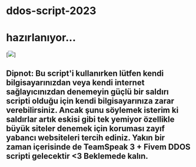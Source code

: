 # ddos-script-2023

# hazırlanıyor...

[<img src="https://i.pinimg.com/originals/7e/2a/eb/7e2aeb1567e91bfc2404cecca6aceecd.gif">]


## Dipnot: Bu script'i kullanırken lütfen kendi bilgisayarınızdan veya kendi internet sağlayıcınızdan denemeyin güçlü bir saldırı scripti olduğu için kendi bilgisayarınıza zarar verebilirsiniz. Ancak şunu söylemek isterim ki saldırlar artık eskisi gibi tek yemiyor özellikle büyük siteler denemek için koruması zayıf yabancı websiteleri tercih ediniz. Yakın bir zaman içerisinde de TeamSpeak 3 + Fivem DDOS scripti gelecektir <3 Beklemede kalın.
